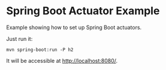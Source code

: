 # Spring Boot Actuator Example

Example showing how to set up Spring Boot actuators.

Just run it:

```
mvn spring-boot:run -P h2
```

It will be accessible at [http://localhost:8080/](http://localhost:8080/).
